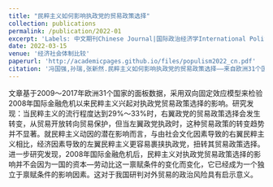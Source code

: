 ```yaml
---
title: "民粹主义如何影响执政党的贸易政策选择"
collection: publications
permalink: /publication/2022-01
excerpt: 'Labels: 中文期刊Chinese Journal|国际政治经济学International Political Economics'
date: 2022-03-15
venue: '经济社会体制比较'
paperurl: 'http://academicpages.github.io/files/populism2022_cn.pdf'
citation: '冯国强,孙瑞,张新然.民粹主义如何影响执政党的贸易政策选择——来自欧洲31个国家的经验证据[J].经济社会体制比较,2022(02):145-157.'
---
```


文章基于2009～2017年欧洲31个国家的面板数据，采用双向固定效应模型来检验2008年国际金融危机以来民粹主义兴起对执政党贸易政策选择的影响。研究发现：当民粹主义的流行程度达到29%～33%时，右翼政党的贸易政策选择会发生转变，从贸易开放转向贸易保护，但当左翼政党执政时，这种贸易政策的转变趋势并不显著。就民粹主义动因的潜在影响而言，与由社会文化因素导致的右翼民粹主义相比，经济因素导致的左翼民粹主义更容易裹挟执政党，扭转其贸易政策选择。进一步研究发现，2008年国际金融危机后，民粹主义对执政党贸易政策选择的影响并不会因为一国的资本—劳动比这一禀赋条件的变化而变化，它已经成为一个独立于禀赋条件的影响因素。这对于我国研判对外贸易的政治风险具有启示意义。 